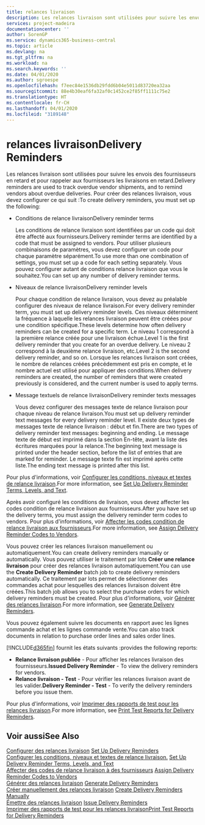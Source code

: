 ```yaml
---
title: relances livraison
description: Les relances livraison sont utilisées pour suivre les envois des fournisseurs en retard et pour rappeler aux fournisseurs les livraisons en retard.
services: project-madeira
documentationcenter: ''
author: SorenGP
ms.service: dynamics365-business-central
ms.topic: article
ms.devlang: na
ms.tgt_pltfrm: na
ms.workload: na
ms.search.keywords: ''
ms.date: 04/01/2020
ms.author: sgroespe
ms.openlocfilehash: f7eec84e1536db29fdd6b04e5011d83720ea32aa
ms.sourcegitcommit: 88e4b30eaf6fa32af0c1452ce2f85ff1111c75e2
ms.translationtype: HT
ms.contentlocale: fr-CH
ms.lasthandoff: 04/01/2020
ms.locfileid: "3189148"
---
```

# <a name="delivery-reminders"></a><span data-ttu-id="35d4d-103">relances livraison</span><span class="sxs-lookup"><span data-stu-id="35d4d-103">Delivery Reminders</span></span>
<span data-ttu-id="35d4d-104">Les relances livraison sont utilisées pour suivre les envois des fournisseurs en retard et pour rappeler aux fournisseurs les livraisons en retard.</span><span class="sxs-lookup"><span data-stu-id="35d4d-104">Delivery reminders are used to track overdue vendor shipments, and to remind vendors about overdue deliveries.</span></span> <span data-ttu-id="35d4d-105">Pour créer des relances livraison, vous devez configurer ce qui suit :</span><span class="sxs-lookup"><span data-stu-id="35d4d-105">To create delivery reminders, you must set up the following:</span></span>  

- <span data-ttu-id="35d4d-106">Conditions de relance livraison</span><span class="sxs-lookup"><span data-stu-id="35d4d-106">Delivery reminder terms</span></span>  

    <span data-ttu-id="35d4d-107">Les conditions de relance livraison sont identifiées par un code qui doit être affecté aux fournisseurs.</span><span class="sxs-lookup"><span data-stu-id="35d4d-107">Delivery reminder terms are identified by a code that must be assigned to vendors.</span></span> <span data-ttu-id="35d4d-108">Pour utiliser plusieurs combinaisons de paramètres, vous devez configurer un code pour chaque paramètre séparément.</span><span class="sxs-lookup"><span data-stu-id="35d4d-108">To use more than one combination of settings, you must set up a code for each setting separately.</span></span> <span data-ttu-id="35d4d-109">Vous pouvez configurer autant de conditions relance livraison que vous le souhaitez.</span><span class="sxs-lookup"><span data-stu-id="35d4d-109">You can set up any number of delivery reminder terms.</span></span>  

- <span data-ttu-id="35d4d-110">Niveaux de relance livraison</span><span class="sxs-lookup"><span data-stu-id="35d4d-110">Delivery reminder levels</span></span>  

    <span data-ttu-id="35d4d-111">Pour chaque condition de relance livraison, vous devez au préalable configurer des niveaux de relance livraison.</span><span class="sxs-lookup"><span data-stu-id="35d4d-111">For every delivery reminder term, you must set up delivery reminder levels.</span></span> <span data-ttu-id="35d4d-112">Ces niveaux déterminent la fréquence à laquelle les relances livraison peuvent être créées pour une condition spécifique.</span><span class="sxs-lookup"><span data-stu-id="35d4d-112">These levels determine how often delivery reminders can be created for a specific term.</span></span> <span data-ttu-id="35d4d-113">Le niveau 1 correspond à la première relance créée pour une livraison échue.</span><span class="sxs-lookup"><span data-stu-id="35d4d-113">Level 1 is the first delivery reminder that you create for an overdue delivery.</span></span> <span data-ttu-id="35d4d-114">Le niveau 2 correspond à la deuxième relance livraison, etc.</span><span class="sxs-lookup"><span data-stu-id="35d4d-114">Level 2 is the second delivery reminder, and so on.</span></span> <span data-ttu-id="35d4d-115">Lorsque les relances livraison sont créées, le nombre de relances créées précédemment est pris en compte, et le nombre actuel est utilisé pour appliquer des conditions.</span><span class="sxs-lookup"><span data-stu-id="35d4d-115">When delivery reminders are created, the number of reminders that were created previously is considered, and the current number is used to apply terms.</span></span>  

- <span data-ttu-id="35d4d-116">Message textuels de relance livraison</span><span class="sxs-lookup"><span data-stu-id="35d4d-116">Delivery reminder texts messages</span></span>  

    <span data-ttu-id="35d4d-117">Vous devez configurer des messages texte de relance livraison pour chaque niveau de relance livraison.</span><span class="sxs-lookup"><span data-stu-id="35d4d-117">You must set up delivery reminder text messages for every delivery reminder level.</span></span> <span data-ttu-id="35d4d-118">Il existe deux types de messages texte de relance livraison : début et fin.</span><span class="sxs-lookup"><span data-stu-id="35d4d-118">There are two types of delivery reminder text messages: beginning and ending.</span></span> <span data-ttu-id="35d4d-119">Le message texte de début est imprimé dans la section En-tête, avant la liste des écritures marquées pour la relance.</span><span class="sxs-lookup"><span data-stu-id="35d4d-119">The beginning text message is printed under the header section, before the list of entries that are marked for reminder.</span></span> <span data-ttu-id="35d4d-120">Le message texte fin est imprimé après cette liste.</span><span class="sxs-lookup"><span data-stu-id="35d4d-120">The ending text message is printed after this list.</span></span>  

<span data-ttu-id="35d4d-121">Pour plus d'informations, voir [Configurer les conditions, niveaux et textes de relance livraison](how-to-set-up-delivery-reminder-terms-levels-and-text.md).</span><span class="sxs-lookup"><span data-stu-id="35d4d-121">For more information, see [Set Up Delivery Reminder Terms, Levels, and Text](how-to-set-up-delivery-reminder-terms-levels-and-text.md).</span></span>  

<span data-ttu-id="35d4d-122">Après avoir configuré les conditions de livraison, vous devez affecter les codes condition de relance livraison aux fournisseurs.</span><span class="sxs-lookup"><span data-stu-id="35d4d-122">After you have set up the delivery terms, you must assign the delivery reminder term codes to vendors.</span></span> <span data-ttu-id="35d4d-123">Pour plus d'informations, voir [Affecter les codes condition de relance livraison aux fournisseurs](how-to-assign-delivery-reminder-codes-to-vendors.md).</span><span class="sxs-lookup"><span data-stu-id="35d4d-123">For more information, see [Assign Delivery Reminder Codes to Vendors](how-to-assign-delivery-reminder-codes-to-vendors.md).</span></span>  

<span data-ttu-id="35d4d-124">Vous pouvez créer les relances livraison manuellement ou automatiquement.</span><span class="sxs-lookup"><span data-stu-id="35d4d-124">You can create delivery reminders manually or automatically.</span></span> <span data-ttu-id="35d4d-125">Vous pouvez utiliser le traitement par lots **Créer une relance livraison** pour créer des relances livraison automatiquement.</span><span class="sxs-lookup"><span data-stu-id="35d4d-125">You can use the **Create Delivery Reminder** batch job to create delivery reminders automatically.</span></span> <span data-ttu-id="35d4d-126">Ce traitement par lots permet de sélectionner des commandes achat pour lesquelles des relances livraison doivent être créées.</span><span class="sxs-lookup"><span data-stu-id="35d4d-126">This batch job allows you to select the purchase orders for which delivery reminders must be created.</span></span> <span data-ttu-id="35d4d-127">Pour plus d'informations, voir [Générer des relances livraison](how-to-issue-delivery-reminders.md).</span><span class="sxs-lookup"><span data-stu-id="35d4d-127">For more information, see [Generate Delivery Reminders](how-to-issue-delivery-reminders.md).</span></span>  

<span data-ttu-id="35d4d-128">Vous pouvez également suivre les documents en rapport avec les lignes commande achat et les lignes commande vente.</span><span class="sxs-lookup"><span data-stu-id="35d4d-128">You can also track documents in relation to purchase order lines and sales order lines.</span></span>  

[!INCLUDE[d365fin](../../includes/d365fin_md.md)] <span data-ttu-id="35d4d-129">fournit les états suivants :</span><span class="sxs-lookup"><span data-stu-id="35d4d-129">provides the following reports:</span></span>  

- <span data-ttu-id="35d4d-130">**Relance livraison publiée** - Pour afficher les relances livraison des fournisseurs.</span><span class="sxs-lookup"><span data-stu-id="35d4d-130">**Issued Delivery Reminder** - To view the delivery reminders for vendors.</span></span>  
- <span data-ttu-id="35d4d-131">**Relance livraison - Test** - Pour vérifier les relances livraison avant de les valider.</span><span class="sxs-lookup"><span data-stu-id="35d4d-131">**Delivery Reminder - Test** - To verify the delivery reminders before you issue them.</span></span>  

<span data-ttu-id="35d4d-132">Pour plus d'informations, voir [Imprimer des rapports de test pour les relances livraison](how-to-print-test-reports-for-delivery-reminders.md).</span><span class="sxs-lookup"><span data-stu-id="35d4d-132">For more information, see [Print Test Reports for Delivery Reminders](how-to-print-test-reports-for-delivery-reminders.md).</span></span>  

## <a name="see-also"></a><span data-ttu-id="35d4d-133">Voir aussi</span><span class="sxs-lookup"><span data-stu-id="35d4d-133">See Also</span></span>  
 <span data-ttu-id="35d4d-134">[Configurer des relances livraison](how-to-set-up-delivery-reminders.md) </span><span class="sxs-lookup"><span data-stu-id="35d4d-134">[Set Up Delivery Reminders](how-to-set-up-delivery-reminders.md) </span></span>  
 <span data-ttu-id="35d4d-135">[Configurer les conditions, niveaux et textes de relance livraison.](how-to-set-up-delivery-reminder-terms-levels-and-text.md) </span><span class="sxs-lookup"><span data-stu-id="35d4d-135">[Set Up Delivery Reminder Terms, Levels, and Text](how-to-set-up-delivery-reminder-terms-levels-and-text.md) </span></span>  
 <span data-ttu-id="35d4d-136">[Affecter des codes de relance livraison à des fournisseurs](how-to-assign-delivery-reminder-codes-to-vendors.md) </span><span class="sxs-lookup"><span data-stu-id="35d4d-136">[Assign Delivery Reminder Codes to Vendors](how-to-assign-delivery-reminder-codes-to-vendors.md) </span></span>  
 <span data-ttu-id="35d4d-137">[Générer des relances livraison](how-to-generate-delivery-reminders.md) </span><span class="sxs-lookup"><span data-stu-id="35d4d-137">[Generate Delivery Reminders](how-to-generate-delivery-reminders.md) </span></span>  
 <span data-ttu-id="35d4d-138">[Créer manuellement des relances livraison](how-to-create-delivery-reminders-manually.md) </span><span class="sxs-lookup"><span data-stu-id="35d4d-138">[Create Delivery Reminders Manually](how-to-create-delivery-reminders-manually.md) </span></span>  
 <span data-ttu-id="35d4d-139">[Émettre des relances livraison](how-to-issue-delivery-reminders.md) </span><span class="sxs-lookup"><span data-stu-id="35d4d-139">[Issue Delivery Reminders](how-to-issue-delivery-reminders.md) </span></span>  
 [<span data-ttu-id="35d4d-140">Imprimer des rapports de test pour les relances livraison</span><span class="sxs-lookup"><span data-stu-id="35d4d-140">Print Test Reports for Delivery Reminders</span></span>](how-to-print-test-reports-for-delivery-reminders.md)
